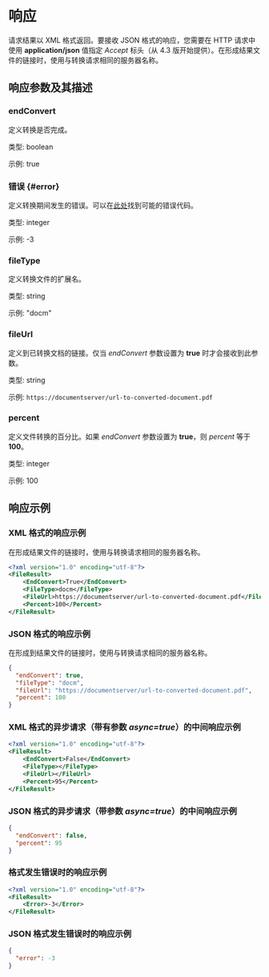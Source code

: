 ﻿---
sidebar_position: -3
---

# 响应

 请求结果以 XML 格式返回。要接收 JSON 格式的响应，您需要在 HTTP 请求中使用 **application/json** 值指定 *Accept* 标头（从 4.3 版开始提供）。在形成结果文件的链接时，使用与转换请求相同的服务器名称。

## 响应参数及其描述

### endConvert

定义转换是否完成。

类型: boolean

示例: true

### 错误 {#error}

定义转换期间发生的错误。可以在[此处](./error-codes.md)找到可能的错误代码。

类型: integer

示例: -3

### fileType

定义转换文件的扩展名。

类型: string

示例: "docm"

### fileUrl

定义到已转换文档的链接。仅当 *endConvert* 参数设置为 **true** 时才会接收到此参数。

类型: string

示例: `https://documentserver/url-to-converted-document.pdf`

### percent

定义文件转换的百分比。如果 *endConvert* 参数设置为 **true**，则 *percent* 等于 **100**。

类型: integer

示例: 100 

## 响应示例

### XML 格式的响应示例

在形成结果文件的链接时，使用与转换请求相同的服务器名称。

``` xml
<?xml version="1.0" encoding="utf-8"?>
<FileResult>
    <EndConvert>True</EndConvert>
    <FileType>docm</FileType>
    <FileUrl>https://documentserver/url-to-converted-document.pdf</FileUrl>
    <Percent>100</Percent>
</FileResult>
```

### JSON 格式的响应示例

在形成到结果文件的链接时，使用与转换请求相同的服务器名称。

``` json
{
  "endConvert": true,
  "fileType": "docm",
  "fileUrl": "https://documentserver/url-to-converted-document.pdf",
  "percent": 100
}
```

### XML 格式的异步请求（带有参数 *async=true*）的中间响应示例

```xml
<?xml version="1.0" encoding="utf-8"?>
<FileResult>
    <EndConvert>False</EndConvert>
    <FileType></FileType>
    <FileUrl></FileUrl>
    <Percent>95</Percent>
</FileResult>
```

### JSON 格式的异步请求（带参数 *async=true*）的中间响应示例

```json
{
  "endConvert": false,
  "percent": 95
}
```

### 格式发生错误时的响应示例

```xml
<?xml version="1.0" encoding="utf-8"?>
<FileResult>
    <Error>-3</Error>
</FileResult>
```

### JSON 格式发生错误时的响应示例

``` json
{
  "error": -3
}
```
